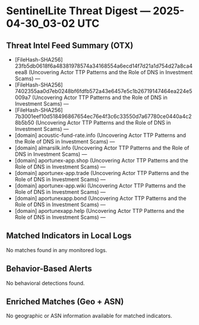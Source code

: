 # SentinelLite Threat Digest — 2025-04-30_03-02 UTC

## Threat Intel Feed Summary (OTX)
- [FileHash-SHA256] 23fb5db0618f6a48381978574a34168554a6ecd14f7d21a1d754d27a8ca4eea8 (Uncovering Actor TTP Patterns and the Role of DNS in Investment Scams) — 
- [FileHash-SHA256] 7402355aa0d7eb0248bf6fdfb572a43e6457e5c1b26719147464ea224e5009a7 (Uncovering Actor TTP Patterns and the Role of DNS in Investment Scams) — 
- [FileHash-SHA256] 7b3001eef10d518496867654ec76e4f3c6c33550d7a67780ce0440a4c28b5b50 (Uncovering Actor TTP Patterns and the Role of DNS in Investment Scams) — 
- [domain] acoustic-fund-rate.info (Uncovering Actor TTP Patterns and the Role of DNS in Investment Scams) — 
- [domain] almarsilk.info (Uncovering Actor TTP Patterns and the Role of DNS in Investment Scams) — 
- [domain] aportunex-app.shop (Uncovering Actor TTP Patterns and the Role of DNS in Investment Scams) — 
- [domain] aportunex-app.trade (Uncovering Actor TTP Patterns and the Role of DNS in Investment Scams) — 
- [domain] aportunex-app.wiki (Uncovering Actor TTP Patterns and the Role of DNS in Investment Scams) — 
- [domain] aportunexapp.bond (Uncovering Actor TTP Patterns and the Role of DNS in Investment Scams) — 
- [domain] aportunexapp.help (Uncovering Actor TTP Patterns and the Role of DNS in Investment Scams) — 

## Matched Indicators in Local Logs
No matches found in any monitored logs.


## Behavior-Based Alerts
No behavioral detections found.

## Enriched Matches (Geo + ASN)
No geographic or ASN information available for matched indicators.
